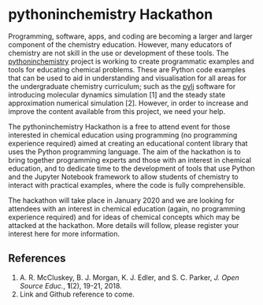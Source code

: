 # pythoninchemistry Hackathon

Programming, software, apps, and coding are becoming a larger and larger component of the chemistry education. 
However, many educators of chemistry are not skill in the use or development of these tools. 
The [pythoninchemistry](https://pythoninchemistry.org) project is working to create programmatic examples and tools for educating chemical problems. 
These are Python code examples that can be used to aid in understanding and visualisation for all areas for the undergraduate chemistry curriculum; such as the [pylj](https://pythoninchemistry.org/pylj) software for introducing molecular dynamics simulation [1] and the steady state approximation numerical simulation [2]. 
However, in order to increase and improve the content available from this project, we need your help. 

The pythoninchemistry Hackathon is a free to attend event for those interested in chemical education using programming (no programming experience required) aimed at creating an educational content library that uses the Python programming language.
The aim of the hackathon is to bring together programming experts and those with an interest in chemical education, and to dedicate time to the development of tools that use Python and the Jupyter Notebook framework to allow students of chemistry to interact with practical examples, where the code is fully comprehensible. 

The hackathon will take place in January 2020 and we are looking for attendees with an interest in chemical education (again, no programming experience required) and for ideas of chemical concepts which may be attacked at the hackathon. 
More details will follow, please register your interest here for more information. 


## References

1. A. R. McCluskey, B. J. Morgan, K. J. Edler, and S. C. Parker, *J. Open Source Educ.*, **1**(2), 19-21, 2018.
2. Link and Github reference to come. 